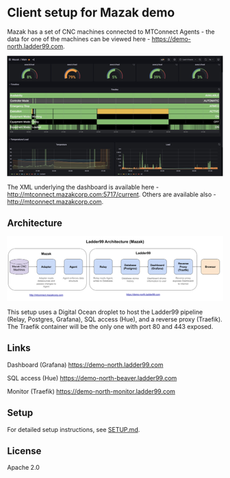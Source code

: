 # Client setup for Mazak demo

Mazak has a set of CNC machines connected to MTConnect Agents - the data for one of the machines can be viewed here - https://demo-north.ladder99.com.

![](assets/dashboard.jpg)

The XML underlying the dashboard is available here - http://mtconnect.mazakcorp.com:5717/current. Others are available also - http://mtconnect.mazakcorp.com.

## Architecture

![](assets/architecture.png)

This setup uses a Digital Ocean droplet to host the Ladder99 pipeline (Relay, Postgres, Grafana), SQL access (Hue), and a reverse proxy (Traefik). The Traefik container will be the only one with port 80 and 443 exposed.

## Links

Dashboard (Grafana)
https://demo-north.ladder99.com

SQL access (Hue)
https://demo-north-beaver.ladder99.com

Monitor (Traefik)
https://demo-north-monitor.ladder99.com

## Setup

For detailed setup instructions, see [SETUP.md](SETUP.md).

## License

Apache 2.0
